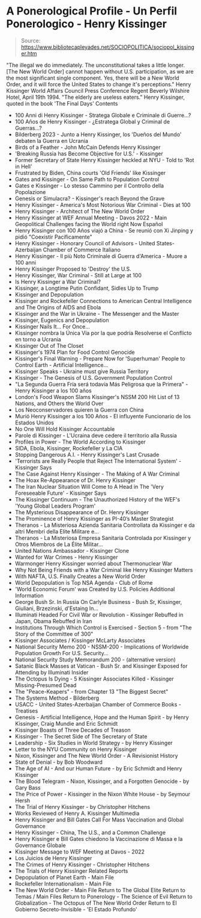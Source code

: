 # A Ponerological Profile - Un Perfil Ponerologico - Henry Kissinger

> Source: https://www.bibliotecapleyades.net/SOCIOPOLITICA/sociopol_kissinger.htm

"The illegal we do immediately. The unconstitutional takes a little longer. [The New World Order] cannot happen without U.S. participation, as we are the most significant single component.
Yes, there will be a New World Order, and it will force
the United States to change it's perceptions."
Henry Kissinger
World Affairs Council Press Conference
Regent Beverly Wilshire Hotel, April 19th 1994.
"The elderly are useless eaters." Henry Kissinger, quoted in the book 'The Final Days'
Contents
- 100 Anni di Henry Kissinger - Stratega Globale e Criminale di Guerre...?
- 100 Años de Henry Kissinger - ¿Estratega Global y Criminal de Guerras...?
- Bilderberg 2023 - Junto a Henry Kissinger, los 'Dueños del Mundo' debaten la Guerra en Ucrania
- Birds of a Feather - John McCain Defends Henry Kissinger
- 'Breaking Russia has Become Objective for U.S.' - Kissinger
- Former Secretary of State Henry Kissinger heckled at NYU - Told to 'Rot in Hell'
- Frustrated by Biden, China courts 'Old Friends' like Kissinger
- Gates and Kissinger - On Same Path to Population Control
- Gates e Kissinger - Lo stesso Cammino per il Controllo della Popolazione
- Genesis or Simulacra? - Kissinger's reach Beyond the Grave
- Henry Kissinger - America's Most Notorious War Criminal - Dies at 100
- Henry Kissinger - Architect of The New World Order
- Henry Kissinger at WEF Annual Meeting - Davos 2022 - Main Geopolitical Challenges facing the World right Now
Español
- Henry Kissinger con 100 Años viajó a China - Se reunió con Xi Jinping y pidió "Coexistir Pacíficamente"
- Henry Kissinger - Honorary Council of Advisors - United States-Azerbaijan Chamber of Commerce
Italiano
- Henry Kissinger - Il più Noto Criminale di Guerra d'America - Muore a 100 anni
- Henry Kissinger Proposed to 'Destroy' the U.S.
- Henry Kissinger, War Criminal - Still at Large at 100
- Is Henry Kissinger a War Criminal?
- Kissinger, a Longtime Putin Confidant, Sidles Up to Trump
- Kissinger and Depopulation
- Kissinger and Rockefeller Connections to American Central Intelligence and The Origins of AIDS and Ebola
- Kissinger and the War in Ukraine - The Messenger and the Master
- Kissinger, Eugenics and Depopulation
- Kissinger Nails It... For Once...
- Kissinger nombra la Única Vía por la que podría Resolverse el Conflicto en torno a Ucrania
- Kissinger Out of The Closet
- Kissinger's 1974 Plan for Food Control Genocide
- Kissinger's Final Warning - Prepare Now for 'Superhuman' People to Control Earth - Artificial Intelligence...
- Kissinger Speaks - Ukraine must give Russia Territory
- Kissinger - The Genesis of U.S. Government Population Control
- "La Segunda Guerra Fría será todavía Más Peligrosa que la Primera" - Henry Kissinger a los 100 años
- London's Food Weapon Slams Kissinger's NSSM 200 Hit List of 13 Nations, and Others the World Over
- Los Neoconservadores quieren la Guerra con China
- Murió Henry Kissinger a los 100 Años - El influyente Funcionario de los Estados Unidos
- No One Will Hold Kissinger Accountable
- Parole di Kissinger - L'Ucraina deve cedere il territorio alla Russia
- Profiles in Power - The World According to Kissinger
- SIDA, Ebola, Kissinger, Rockefeller y La CIA
- Stopping Dangerous A.I. - Henry Kissinger's Last Crusade
- 'Terrorists are Really People that Reject The International System' - Kissinger Says
- The Case Against Henry Kissinger - The Making of A War Criminal
- The Hoax Re-Appearance of Dr. Henry Kissinger
- The Iran Nuclear Situation Will Come to A Head in The 'Very Foreseeable Future' - Kissinger Says
- The Kissinger Continuum - The Unauthorized History of the WEF's 'Young Global Leaders Program'
- The Mysterious Disappearance of Dr. Henry Kissinger
- The Prominence of Henry Kissinger as PI-40’s Master Strategist
- Theranos - La Misteriosa Azienda Sanitaria Controllata da Kissinger e da altri Membri della Elite Militare e...
- Theranos - La Misteriosa Empresa Sanitaria Controlada por Kissinger y Otros Miembros de La Élite Militar...
- United Nations Ambassador - Kissinger Clone
- Wanted for War Crimes - Henry Kissinger
- Warmonger Henry Kissinger worried about Thermonuclear War
- Why Not Being Friends with a War Criminal like Henry Kissinger Matters
- With NAFTA, U.S. Finally Creates a New World Order
- World Depopulation is Top NSA Agenda - Club of Rome
- 'World Economic Forum' was Created by U.S. Policies
Additional Information
- George Bush Sr. In Russia On Carlyle Business - Bush Sr, Kissinger, Giuliani, Brzezinski, d'Estaing In...
- Illuminati Headed For Civil War or Revolution - Kissinger Rebuffed in Japan, Obama Rebuffed in Iran
- Institutions Through Which Control is Exercised - Section 5 - from "The Story of the Committee of 300"
- Kissinger Associates / Kissinger McLarty Associates
- National Security Memo 200 - NSSM-200 - Implications of Worldwide Population Growth For U.S. Security...
- National Security Study Memorandum 200 - (alternative version)
- Satanic Black Masses at Vatican - Bush Sr. and Kissinger Exposed for Attending by Illuminati Insider
- The Octopus Is Dying - 5 Kissinger Associates Killed - Kissinger Missing-Presumed Dead
- The "Peace-Keapers" - from Chapter 13 "The Biggest Secret"
- The Systems Method - Bilderberg
- USACC - United States-Azerbaijan Chamber of Commerce
Books - Treatises
- Genesis - Artificial Intelligence, Hope and the Human Spirit - by Henry Kissinger, Craig Mundie and Eric Schmidt
- Kissinger Boasts of Three Decades of Treason
- Kissinger - The Secret Side of The Secretary of State
- Leadership - Six Studies in World Strategy - by Henry Kissinger
- Letter to the NYU Community on Henry Kissinger
- Nixon, Kissinger and The New World Order - A Revisionist History
- State of Denial - by Bob Woodward
- The Age of AI - And our Human Future - by Eric Schmidt and Henry Kissinger
- The Blood Telegram - Nixon, Kissinger, and a Forgotten Genocide - by Gary Bass
- The Price of Power - Kissinger in the Nixon White House - by Seymour Hersh
- The Trial of Henry Kissinger - by Christopher Hitchens
- Works Reviewed of Henry A. Kissinger
Multimedia
- Henry Kissinger and Bill Gates Call For Mass Vaccination and Global Governance
- Henry Kissinger - China, The U.S., and a Common Challenge
- Henry Kissinger e Bill Gates chiedono la Vaccinazione di Massa e la Governance Globale
- Kissinger Message to WEF Meeting at Davos - 2022
- Los Juicios de Henry Kissinger
- The Crimes of Henry Kissinger - Christopher Hitchens
- The Trials of Henry Kissinger
Related Reports
- Depopulation of Planet Earth - Main File
- Rockefeller Internationalism - Main File
- The New World Order - Main File
Return to The Global Elite
Return to Temas / Main Files
Return to Ponerology - The Science of Evil
Return to Globalization - The Octopus of The New World Order
Return to El Gobierno Secreto-Invisible - 'El Estado Profundo'
